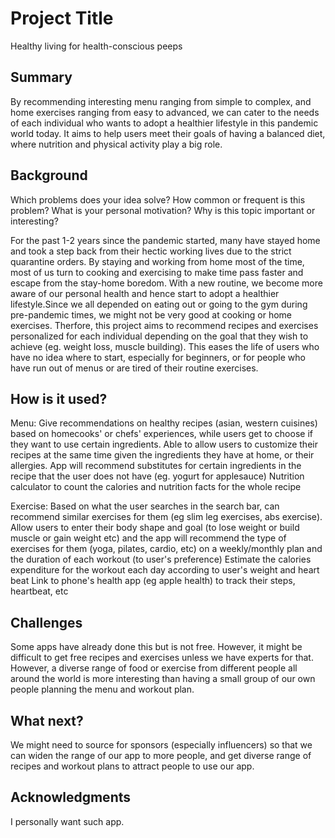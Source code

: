 <!-- This is the markdown template for the final project of the Building AI course, 
created by Reaktor Innovations and University of Helsinki. 
Copy the template, paste it to your GitHub README and edit! -->

# Project Title

Healthy living for health-conscious peeps

## Summary

By recommending interesting menu ranging from simple to complex, and home exercises ranging from easy to advanced, we can cater to the needs of each individual who wants to adopt a healthier lifestyle in this pandemic world today. It aims to help users meet their goals of having a balanced diet, where nutrition and physical activity play a big role. 


## Background

Which problems does your idea solve? How common or frequent is this problem? What is your personal motivation? Why is this topic important or interesting?

For the past 1-2 years since the pandemic started, many have stayed home and took a step back from their hectic working lives due to the strict quarantine orders. By staying and working from home most of the time, most of us turn to cooking and exercising to make time pass faster and escape from the stay-home boredom. With a new routine, we become more aware of our personal health and hence start to adopt a healthier lifestyle.Since we all depended on eating out or going to the gym during pre-pandemic times, we might not be very good at cooking or home exercises. Therfore, this project aims to recommend recipes and exercises personalized for each individual depending on the goal that they wish to achieve (eg. weight loss, muscle building). This eases the life of users who have no idea where to start, especially for beginners, or for people who have run out of menus or are tired of their routine exercises. 


## How is it used?
Menu:
Give recommendations on healthy recipes (asian, western cuisines) based on homecooks' or chefs' experiences, while users get to choose if they want to use certain ingredients.
Able to allow users to customize their recipes at the same time given the ingredients they have at home, or their allergies.
App will recommend substitutes for certain ingredients in the recipe that the user does not have (eg. yogurt for applesauce)
Nutrition calculator to count the calories and nutrition facts for the whole recipe

Exercise:
Based on what the user searches in the search bar, can recommend similar exercises for them (eg slim leg exercises, abs exercise).
Allow users to enter their body shape and goal (to lose weight or build muscle or gain weight etc) and the app will recommend the type of exercises for them (yoga, pilates, cardio, etc) on a weekly/monthly plan and the duration of each workout (to user's preference)
Estimate the calories expenditure for the workout each day according to user's weight and heart beat
Link to phone's health app (eg apple health) to track their steps, heartbeat, etc 

## Challenges
Some apps have already done this but is not free. However, it might be difficult to get free recipes and exercises unless we have experts for that. However, a diverse range of food or exercise from different people all around the world is more interesting than having a small group of our own people planning the menu and workout plan. 

## What next?
We might need to source for sponsors (especially influencers) so that we can widen the range of our app to more people, and get diverse range of recipes and workout plans to attract people to use our app. 


## Acknowledgments
I personally want such app.
